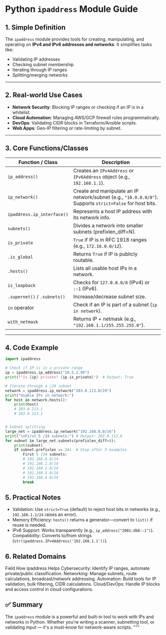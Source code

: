 # Python `ipaddress` Module Guide

## 1. Simple Definition  
The `ipaddress` module provides tools for creating, manipulating, and operating on **IPv4 and IPv6 addresses and networks**. It simplifies tasks like:
- Validating IP addresses  
- Checking subnet membership  
- Iterating through IP ranges  
- Splitting/merging networks  

---

## 2. Real-world Use Cases  
- **Network Security**: Blocking IP ranges or checking if an IP is in a whitelist.  
- **Cloud Automation**: Managing AWS/GCP firewall rules programmatically.  
- **DevOps**: Validating CIDR blocks in Terraform/Ansible scripts.  
- **Web Apps**: Geo-IP filtering or rate-limiting by subnet.  

---

## 3. Core Functions/Classes  

| Function / Class | Description |
|------------------|-------------|
| `ip_address()`        | Creates an `IPv4Address` or `IPv6Address` object (e.g., `192.168.1.1`).    |
| `ip_network()`        | Create and manipulate an IP network/subnet (e.g., `"10.0.0.0/8"`). Supports `strict=False` for host bits. |
| `ipaddress.ip_interface()` | Represents a host IP address with its network info. |
| `subnets()`           | Divides a network into smaller subnets (prefixlen_diff=N).                  |
| `is_private`          | `True` if IP is in RFC 1918 ranges (e.g., `172.16.0.0/12`).               |
| `.is_global` | Returns `True` if IP is publicly routable. |
| `.hosts()` | Lists all usable host IPs in a network. |
| `is_loopback`         | Checks for `127.0.0.0/8` (IPv4) or `::1` (IPv6).                          |
| `.supernet()` / `.subnets()` | Increase/decrease subnet size. |
| `in` operator | Check if an IP is part of a subnet (`ip in network`). |
| `with_netmask`        | Returns IP + netmask (e.g., `"192.168.1.1/255.255.255.0"`).               |

---

## 4. Code Example  

```python
import ipaddress

# Check if IP is in a private range
ip = ipaddress.ip_address("10.5.2.99")
print(f"Is {ip} private? {ip.is_private}")  # Output: True

# Iterate through a /29 subnet
network = ipaddress.ip_network("203.0.113.0/29")
print("Usable IPs in network:")
for host in network.hosts():
    print(host)
    # 203.0.113.1
    # 203.0.113.2


# Subnet splitting
large_net = ipaddress.ip_network("192.168.0.0/16")
print("\nFirst 5 /24 subnets:") # Output: 203.0.113.6
for subnet in large_net.subnets(prefixlen_diff=8):
    print(subnet)
    if subnet.prefixlen == 24:  # Stop after 5 examples
        First 5 /24 subnets:
        # 192.168.0.0/24
        # 192.168.1.0/24
        # 192.168.2.0/24
        # 192.168.3.0/24
        # 192.168.4.0/24
        break
```


## 5. Practical Notes
- Validation: Use `strict=True` (default) to reject host bits in networks (e.g., `192.168.1.1/24` raises an error).
- Memory Efficiency: `hosts()` returns a generator—convert to `list()` if reuse is needed.
- IPv6 Support: Works transparently (e.g., `ip_address("2001:db8::1")`).
Compatibility: Converts to/from strings (`str(ipaddress.IPv4Address('192.168.1.1'))`).

## 6. Related Domains
Field           How ipaddress Helps
Cybersecurity:   Identify IP ranges, automate private/public classification.
Networking:      Manage subnets, route calculations, broadcast/network addressing.
Automation:      Build tools for IP validation, bulk filtering, CIDR calculations.
Cloud/DevOps:    Handle IP blocks and access control in cloud configurations.

## ✅ Summary
The `ipaddress` module is a powerful and built-in tool to work with IPs and networks in Python. Whether you're writing a scanner, subnetting tool, or validating input — it's a must-know for network-aware scripts. """